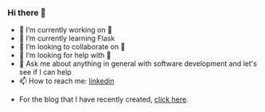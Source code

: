 ### Hi there 👋

<!--
**muratcankaracabey/muratcankaracabey** is a ✨ _special_ ✨ repository because its `README.md` (this file) appears on your GitHub profile.

Here are some ideas to get you started:
-->
- 🔭 I’m currently working on 🤔
- 🌱 I’m currently learning Flask
- 👯 I’m looking to collaborate on 🤔
- 🤔 I’m looking for help with 🤔
- 💬 Ask me about anything in general with software development and let's see if I can help
- 📫 How to reach me: [linkedin](https://www.linkedin.com/in/murat-can-karacabey-568a96b1/)

<!-- end of the list -->

- For the blog that I have recently created, [click here](http://muratcankaracabey.github.io/).

